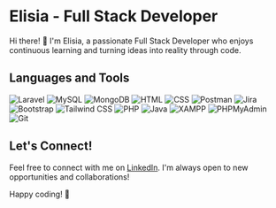 
# Elisia - Full Stack Developer

Hi there! 👋 I'm Elisia, a passionate Full Stack Developer who enjoys continuous learning and turning ideas into reality through code.

## Languages and Tools
 
![Laravel](https://img.icons8.com/ios/50/000000/laravel.png) 
![MySQL](https://img.icons8.com/ios/50/000000/mysql-logo.png) 
![MongoDB](https://img.icons8.com/color/48/000000/mongodb.png)
![HTML](https://img.icons8.com/color/48/000000/html-5.png) 
![CSS](https://img.icons8.com/color/48/000000/css3.png) 
![Postman](https://www.vectorlogo.zone/logos/getpostman/getpostman-icon.svg)
![Jira](https://img.icons8.com/color/48/000000/jira.png)
![Bootstrap](https://cdn.worldvectorlogo.com/logos/bootstrap-4.svg) 
![Tailwind CSS](https://www.vectorlogo.zone/logos/tailwindcss/tailwindcss-icon.svg) 
![PHP](https://www.vectorlogo.zone/logos/php/php-icon.svg) 
![Java](https://www.vectorlogo.zone/logos/java/java-icon.svg) 
![XAMPP](https://profilinator.rishav.dev/skills-assets/xampp.png) 
![PHPMyAdmin](https://cdn.worldvectorlogo.com/logos/phpmyadmin.svg) 
![Git](https://www.vectorlogo.zone/logos/git-scm/git-scm-icon.svg) 

## Let's Connect!

Feel free to connect with me on [LinkedIn](https://www.linkedin.com/in/elisia98/). I'm always open to new opportunities and collaborations!

Happy coding! 🚀
